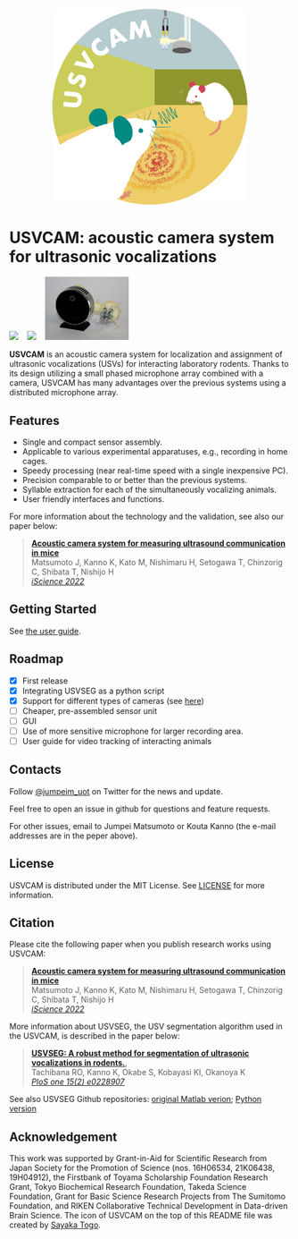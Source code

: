 <p align="center"><img src="./misc/usvcam_icon.png" width="350"></p>

# USVCAM: acoustic camera system for ultrasonic vocalizations

<img src="./docs/imgs/demo_loc_color.gif" width="300"> &nbsp;&nbsp; <img src="./docs/imgs/demo_assign_icr.gif" width="300"> &nbsp;&nbsp; <img src="./docs/imgs/pic_sensor.jpg" width="150"> 

**USVCAM** is an acoustic camera system for localization and assignment of ultrasonic vocalizations (USVs) for interacting laboratory rodents. Thanks to its design utilizing a small phased microphone array combined with a camera, USVCAM has many advantages over the previous systems using a distributed microphone array.

## Features
+ Single and compact sensor assembly.
+ Applicable to various experimental apparatuses, e.g., recording in home cages. 
+ Speedy processing (near real-time speed with a single inexpensive PC).
+ Precision comparable to or better than the previous systems.
+ Syllable extraction for each of the simultaneously vocalizing animals.
+ User friendly interfaces and functions.

For more information about the technology and the validation, see also our paper below:
> [**Acoustic camera system for measuring ultrasound communication in mice**](https://doi.org/10.1016/j.isci.2022.104812)            
> Matsumoto J, Kanno K, Kato M, Nishimaru H, Setogawa T, Chinzorig C, Shibata T, Nishijo H      
> *[iScience 2022](https://doi.org/10.1016/j.isci.2022.104812)*

## Getting Started

See [the user guide](./docs/user_guide.md).

## Roadmap
- [x] First release
- [x] Integrating USVSEG as a python script
- [x] Support for different types of cameras (see [here](./misc/for_custom_system/README.md))
- [ ] Cheaper, pre-assembled sensor unit
- [ ] GUI
- [ ] Use of more sensitive microphone for larger recording area.
- [ ] User guide for video tracking of interacting animals

## Contacts
Follow [@jumpeim_uot](https://twitter.com/jumpeim_uot) on Twitter for the news and update.

Feel free to open an issue in github for questions and feature requests.

For other issues, email to Jumpei Matsumoto or Kouta Kanno (the e-mail addresses are in the peper above).

## License
USVCAM is distributed under the MIT License. See [LICENSE](./LICENSE) for more information. 

## Citation
Please cite the following paper when you publish research works using USVCAM:
> [**Acoustic camera system for measuring ultrasound communication in mice**](https://doi.org/10.1016/j.isci.2022.104812)            
> Matsumoto J, Kanno K, Kato M, Nishimaru H, Setogawa T, Chinzorig C, Shibata T, Nishijo H      
> *[iScience 2022](https://doi.org/10.1016/j.isci.2022.104812)*

More information about USVSEG, the USV segmentation algorithm used in the USVCAM, is described in the paper below:
> [**USVSEG: A robust method for segmentation of ultrasonic vocalizations in rodents.**](https://journals.plos.org/plosone/article?id=10.1371/journal.pone.0228907),            
> Tachibana RO, Kanno K, Okabe S, Kobayasi KI, Okanoya K      
> *[PloS one 15(2) e0228907](https://journals.plos.org/plosone/article?id=10.1371/journal.pone.0228907)*

See also USVSEG Github repositories: [original Matlab verion](https://github.com/rtachi-lab/usvseg); [Python version](https://github.com/MatsumotoJ/usvseg_python)

## Acknowledgement
This work was supported by Grant-in-Aid for Scientific Research from Japan Society for the Promotion of Science (nos. 16H06534, 21K06438, 19H04912), the Firstbank of Toyama Scholarship Foundation Research Grant, Tokyo Biochemical Research Foundation, Takeda Science Foundation, Grant for Basic Science Research Projects from The Sumitomo Foundation, and RIKEN Collaborative Technical Development in Data-driven Brain Science.
The icon of USVCAM on the top of this README file was created by [Sayaka Togo](https://way105.com/). 


